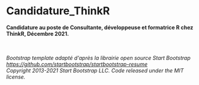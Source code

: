 # Candidature_ThinkR
<strong>
Candidature au poste de Consultante, développeuse et formatrice R chez ThinkR, Décembre 2021.
</strong>


<br/><br/>
<i>Bootstrap template adapté d'après la librairie open source Start Bootstrap
<br/>https://github.com/startbootstrap/startbootstrap-resume
<br/>Copyright 2013-2021 Start Bootstrap LLC. Code released under the MIT license.
</i>
